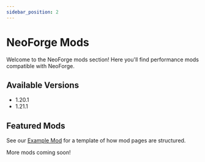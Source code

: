 ```yaml
---
sidebar_position: 2
---
```


# NeoForge Mods

Welcome to the NeoForge mods section! Here you'll find performance mods compatible with NeoForge.

## Available Versions

- 1.20.1
- 1.21.1

## Featured Mods

See our [Example Mod](/docs/mods/example-mod) for a template of how mod pages are structured.

More mods coming soon! 
